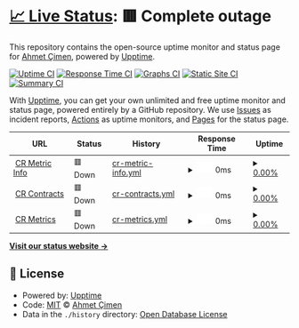 # [📈 Live Status](https://ahmetcimen.github.io/CRAPI_Upptime): <!--live status--> **🟥 Complete outage**

This repository contains the open-source uptime monitor and status page for [Ahmet Çimen](https://ahmetcimen.github.io/CRAPI_Upptime), powered by [Upptime](https://github.com/upptime/upptime).

[![Uptime CI](https://github.com/ahmetcimen/CRAPI_Upptime/workflows/Uptime%20CI/badge.svg)](https://github.com/ahmetcimen/CRAPI_Upptime/actions?query=workflow%3A%22Uptime+CI%22)
[![Response Time CI](https://github.com/ahmetcimen/CRAPI_Upptime/workflows/Response%20Time%20CI/badge.svg)](https://github.com/ahmetcimen/CRAPI_Upptime/actions?query=workflow%3A%22Response+Time+CI%22)
[![Graphs CI](https://github.com/ahmetcimen/CRAPI_Upptime/workflows/Graphs%20CI/badge.svg)](https://github.com/ahmetcimen/CRAPI_Upptime/actions?query=workflow%3A%22Graphs+CI%22)
[![Static Site CI](https://github.com/ahmetcimen/CRAPI_Upptime/workflows/Static%20Site%20CI/badge.svg)](https://github.com/ahmetcimen/CRAPI_Upptime/actions?query=workflow%3A%22Static+Site+CI%22)
[![Summary CI](https://github.com/ahmetcimen/CRAPI_Upptime/workflows/Summary%20CI/badge.svg)](https://github.com/ahmetcimen/CRAPI_Upptime/actions?query=workflow%3A%22Summary+CI%22)

With [Upptime](https://upptime.js.org), you can get your own unlimited and free uptime monitor and status page, powered entirely by a GitHub repository. We use [Issues](https://github.com/ahmetcimen/CRAPI_Upptime/issues) as incident reports, [Actions](https://github.com/ahmetcimen/CRAPI_Upptime/actions) as uptime monitors, and [Pages](https://ahmetcimen.github.io/CRAPI_Upptime) for the status page.

<!--start: status pages-->
<!-- This summary is generated by Upptime (https://github.com/upptime/upptime) -->
<!-- Do not edit this manually, your changes will be overwritten -->
<!-- prettier-ignore -->
| URL | Status | History | Response Time | Uptime |
| --- | ------ | ------- | ------------- | ------ |
| <img alt="" src="https://icons.duckduckgo.com/ip3/3000.ico" height="13"> [CR Metric Info](34.125.236.8:3000/api/metricInfo) | 🟥 Down | [cr-metric-info.yml](https://github.com/ahmetcimen/CRAPI_Upptime/commits/HEAD/history/cr-metric-info.yml) | <details><summary><img alt="Response time graph" src="./graphs/cr-metric-info/response-time-week.png" height="20"> 0ms</summary><br><a href="https://ahmetcimen.github.io/CRAPI_Upptime/history/cr-metric-info"><img alt="Response time 10213" src="https://img.shields.io/endpoint?url=https%3A%2F%2Fraw.githubusercontent.com%2Fahmetcimen%2FCRAPI_Upptime%2FHEAD%2Fapi%2Fcr-metric-info%2Fresponse-time.json"></a><br><a href="https://ahmetcimen.github.io/CRAPI_Upptime/history/cr-metric-info"><img alt="24-hour response time 0" src="https://img.shields.io/endpoint?url=https%3A%2F%2Fraw.githubusercontent.com%2Fahmetcimen%2FCRAPI_Upptime%2FHEAD%2Fapi%2Fcr-metric-info%2Fresponse-time-day.json"></a><br><a href="https://ahmetcimen.github.io/CRAPI_Upptime/history/cr-metric-info"><img alt="7-day response time 0" src="https://img.shields.io/endpoint?url=https%3A%2F%2Fraw.githubusercontent.com%2Fahmetcimen%2FCRAPI_Upptime%2FHEAD%2Fapi%2Fcr-metric-info%2Fresponse-time-week.json"></a><br><a href="https://ahmetcimen.github.io/CRAPI_Upptime/history/cr-metric-info"><img alt="30-day response time 0" src="https://img.shields.io/endpoint?url=https%3A%2F%2Fraw.githubusercontent.com%2Fahmetcimen%2FCRAPI_Upptime%2FHEAD%2Fapi%2Fcr-metric-info%2Fresponse-time-month.json"></a><br><a href="https://ahmetcimen.github.io/CRAPI_Upptime/history/cr-metric-info"><img alt="1-year response time 10213" src="https://img.shields.io/endpoint?url=https%3A%2F%2Fraw.githubusercontent.com%2Fahmetcimen%2FCRAPI_Upptime%2FHEAD%2Fapi%2Fcr-metric-info%2Fresponse-time-year.json"></a></details> | <details><summary><a href="https://ahmetcimen.github.io/CRAPI_Upptime/history/cr-metric-info">0.00%</a></summary><a href="https://ahmetcimen.github.io/CRAPI_Upptime/history/cr-metric-info"><img alt="All-time uptime 15.50%" src="https://img.shields.io/endpoint?url=https%3A%2F%2Fraw.githubusercontent.com%2Fahmetcimen%2FCRAPI_Upptime%2FHEAD%2Fapi%2Fcr-metric-info%2Fuptime.json"></a><br><a href="https://ahmetcimen.github.io/CRAPI_Upptime/history/cr-metric-info"><img alt="24-hour uptime 0.00%" src="https://img.shields.io/endpoint?url=https%3A%2F%2Fraw.githubusercontent.com%2Fahmetcimen%2FCRAPI_Upptime%2FHEAD%2Fapi%2Fcr-metric-info%2Fuptime-day.json"></a><br><a href="https://ahmetcimen.github.io/CRAPI_Upptime/history/cr-metric-info"><img alt="7-day uptime 0.00%" src="https://img.shields.io/endpoint?url=https%3A%2F%2Fraw.githubusercontent.com%2Fahmetcimen%2FCRAPI_Upptime%2FHEAD%2Fapi%2Fcr-metric-info%2Fuptime-week.json"></a><br><a href="https://ahmetcimen.github.io/CRAPI_Upptime/history/cr-metric-info"><img alt="30-day uptime 0.00%" src="https://img.shields.io/endpoint?url=https%3A%2F%2Fraw.githubusercontent.com%2Fahmetcimen%2FCRAPI_Upptime%2FHEAD%2Fapi%2Fcr-metric-info%2Fuptime-month.json"></a><br><a href="https://ahmetcimen.github.io/CRAPI_Upptime/history/cr-metric-info"><img alt="1-year uptime 15.50%" src="https://img.shields.io/endpoint?url=https%3A%2F%2Fraw.githubusercontent.com%2Fahmetcimen%2FCRAPI_Upptime%2FHEAD%2Fapi%2Fcr-metric-info%2Fuptime-year.json"></a></details>
| <img alt="" src="https://icons.duckduckgo.com/ip3/3000.ico" height="13"> [CR Contracts](34.125.236.8:3000/api/contracts) | 🟥 Down | [cr-contracts.yml](https://github.com/ahmetcimen/CRAPI_Upptime/commits/HEAD/history/cr-contracts.yml) | <details><summary><img alt="Response time graph" src="./graphs/cr-contracts/response-time-week.png" height="20"> 0ms</summary><br><a href="https://ahmetcimen.github.io/CRAPI_Upptime/history/cr-contracts"><img alt="Response time 331" src="https://img.shields.io/endpoint?url=https%3A%2F%2Fraw.githubusercontent.com%2Fahmetcimen%2FCRAPI_Upptime%2FHEAD%2Fapi%2Fcr-contracts%2Fresponse-time.json"></a><br><a href="https://ahmetcimen.github.io/CRAPI_Upptime/history/cr-contracts"><img alt="24-hour response time 0" src="https://img.shields.io/endpoint?url=https%3A%2F%2Fraw.githubusercontent.com%2Fahmetcimen%2FCRAPI_Upptime%2FHEAD%2Fapi%2Fcr-contracts%2Fresponse-time-day.json"></a><br><a href="https://ahmetcimen.github.io/CRAPI_Upptime/history/cr-contracts"><img alt="7-day response time 0" src="https://img.shields.io/endpoint?url=https%3A%2F%2Fraw.githubusercontent.com%2Fahmetcimen%2FCRAPI_Upptime%2FHEAD%2Fapi%2Fcr-contracts%2Fresponse-time-week.json"></a><br><a href="https://ahmetcimen.github.io/CRAPI_Upptime/history/cr-contracts"><img alt="30-day response time 0" src="https://img.shields.io/endpoint?url=https%3A%2F%2Fraw.githubusercontent.com%2Fahmetcimen%2FCRAPI_Upptime%2FHEAD%2Fapi%2Fcr-contracts%2Fresponse-time-month.json"></a><br><a href="https://ahmetcimen.github.io/CRAPI_Upptime/history/cr-contracts"><img alt="1-year response time 331" src="https://img.shields.io/endpoint?url=https%3A%2F%2Fraw.githubusercontent.com%2Fahmetcimen%2FCRAPI_Upptime%2FHEAD%2Fapi%2Fcr-contracts%2Fresponse-time-year.json"></a></details> | <details><summary><a href="https://ahmetcimen.github.io/CRAPI_Upptime/history/cr-contracts">0.00%</a></summary><a href="https://ahmetcimen.github.io/CRAPI_Upptime/history/cr-contracts"><img alt="All-time uptime 16.13%" src="https://img.shields.io/endpoint?url=https%3A%2F%2Fraw.githubusercontent.com%2Fahmetcimen%2FCRAPI_Upptime%2FHEAD%2Fapi%2Fcr-contracts%2Fuptime.json"></a><br><a href="https://ahmetcimen.github.io/CRAPI_Upptime/history/cr-contracts"><img alt="24-hour uptime 0.00%" src="https://img.shields.io/endpoint?url=https%3A%2F%2Fraw.githubusercontent.com%2Fahmetcimen%2FCRAPI_Upptime%2FHEAD%2Fapi%2Fcr-contracts%2Fuptime-day.json"></a><br><a href="https://ahmetcimen.github.io/CRAPI_Upptime/history/cr-contracts"><img alt="7-day uptime 0.00%" src="https://img.shields.io/endpoint?url=https%3A%2F%2Fraw.githubusercontent.com%2Fahmetcimen%2FCRAPI_Upptime%2FHEAD%2Fapi%2Fcr-contracts%2Fuptime-week.json"></a><br><a href="https://ahmetcimen.github.io/CRAPI_Upptime/history/cr-contracts"><img alt="30-day uptime 0.00%" src="https://img.shields.io/endpoint?url=https%3A%2F%2Fraw.githubusercontent.com%2Fahmetcimen%2FCRAPI_Upptime%2FHEAD%2Fapi%2Fcr-contracts%2Fuptime-month.json"></a><br><a href="https://ahmetcimen.github.io/CRAPI_Upptime/history/cr-contracts"><img alt="1-year uptime 16.13%" src="https://img.shields.io/endpoint?url=https%3A%2F%2Fraw.githubusercontent.com%2Fahmetcimen%2FCRAPI_Upptime%2FHEAD%2Fapi%2Fcr-contracts%2Fuptime-year.json"></a></details>
| <img alt="" src="https://icons.duckduckgo.com/ip3/3000.ico" height="13"> [CR Metrics](34.125.236.8:3000/api/metrics) | 🟥 Down | [cr-metrics.yml](https://github.com/ahmetcimen/CRAPI_Upptime/commits/HEAD/history/cr-metrics.yml) | <details><summary><img alt="Response time graph" src="./graphs/cr-metrics/response-time-week.png" height="20"> 0ms</summary><br><a href="https://ahmetcimen.github.io/CRAPI_Upptime/history/cr-metrics"><img alt="Response time 782" src="https://img.shields.io/endpoint?url=https%3A%2F%2Fraw.githubusercontent.com%2Fahmetcimen%2FCRAPI_Upptime%2FHEAD%2Fapi%2Fcr-metrics%2Fresponse-time.json"></a><br><a href="https://ahmetcimen.github.io/CRAPI_Upptime/history/cr-metrics"><img alt="24-hour response time 0" src="https://img.shields.io/endpoint?url=https%3A%2F%2Fraw.githubusercontent.com%2Fahmetcimen%2FCRAPI_Upptime%2FHEAD%2Fapi%2Fcr-metrics%2Fresponse-time-day.json"></a><br><a href="https://ahmetcimen.github.io/CRAPI_Upptime/history/cr-metrics"><img alt="7-day response time 0" src="https://img.shields.io/endpoint?url=https%3A%2F%2Fraw.githubusercontent.com%2Fahmetcimen%2FCRAPI_Upptime%2FHEAD%2Fapi%2Fcr-metrics%2Fresponse-time-week.json"></a><br><a href="https://ahmetcimen.github.io/CRAPI_Upptime/history/cr-metrics"><img alt="30-day response time 0" src="https://img.shields.io/endpoint?url=https%3A%2F%2Fraw.githubusercontent.com%2Fahmetcimen%2FCRAPI_Upptime%2FHEAD%2Fapi%2Fcr-metrics%2Fresponse-time-month.json"></a><br><a href="https://ahmetcimen.github.io/CRAPI_Upptime/history/cr-metrics"><img alt="1-year response time 782" src="https://img.shields.io/endpoint?url=https%3A%2F%2Fraw.githubusercontent.com%2Fahmetcimen%2FCRAPI_Upptime%2FHEAD%2Fapi%2Fcr-metrics%2Fresponse-time-year.json"></a></details> | <details><summary><a href="https://ahmetcimen.github.io/CRAPI_Upptime/history/cr-metrics">0.00%</a></summary><a href="https://ahmetcimen.github.io/CRAPI_Upptime/history/cr-metrics"><img alt="All-time uptime 16.13%" src="https://img.shields.io/endpoint?url=https%3A%2F%2Fraw.githubusercontent.com%2Fahmetcimen%2FCRAPI_Upptime%2FHEAD%2Fapi%2Fcr-metrics%2Fuptime.json"></a><br><a href="https://ahmetcimen.github.io/CRAPI_Upptime/history/cr-metrics"><img alt="24-hour uptime 0.00%" src="https://img.shields.io/endpoint?url=https%3A%2F%2Fraw.githubusercontent.com%2Fahmetcimen%2FCRAPI_Upptime%2FHEAD%2Fapi%2Fcr-metrics%2Fuptime-day.json"></a><br><a href="https://ahmetcimen.github.io/CRAPI_Upptime/history/cr-metrics"><img alt="7-day uptime 0.00%" src="https://img.shields.io/endpoint?url=https%3A%2F%2Fraw.githubusercontent.com%2Fahmetcimen%2FCRAPI_Upptime%2FHEAD%2Fapi%2Fcr-metrics%2Fuptime-week.json"></a><br><a href="https://ahmetcimen.github.io/CRAPI_Upptime/history/cr-metrics"><img alt="30-day uptime 0.00%" src="https://img.shields.io/endpoint?url=https%3A%2F%2Fraw.githubusercontent.com%2Fahmetcimen%2FCRAPI_Upptime%2FHEAD%2Fapi%2Fcr-metrics%2Fuptime-month.json"></a><br><a href="https://ahmetcimen.github.io/CRAPI_Upptime/history/cr-metrics"><img alt="1-year uptime 16.13%" src="https://img.shields.io/endpoint?url=https%3A%2F%2Fraw.githubusercontent.com%2Fahmetcimen%2FCRAPI_Upptime%2FHEAD%2Fapi%2Fcr-metrics%2Fuptime-year.json"></a></details>

<!--end: status pages-->

[**Visit our status website →**](https://ahmetcimen.github.io/CRAPI_Upptime)

## 📄 License

- Powered by: [Upptime](https://github.com/upptime/upptime)
- Code: [MIT](./LICENSE) © [Ahmet Çimen](https://ahmetcimen.github.io/CRAPI_Upptime)
- Data in the `./history` directory: [Open Database License](https://opendatacommons.org/licenses/odbl/1-0/)
